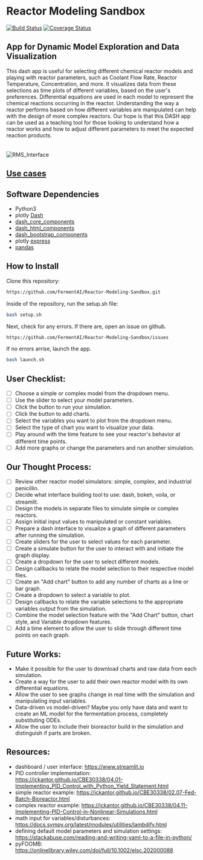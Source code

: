 # Reactor Modeling Sandbox
[![Build Status](https://www.travis-ci.com/FermentAI/Reactor-Modeling-Sandbox.svg?branch=main)](https://www.travis-ci.com/github/FermentAI/Reactor-Modeling-Sandbox)
[![Coverage Status](https://coveralls.io/repos/github/FermentAI/Reactor-Modeling-Sandbox/badge.svg)](https://coveralls.io/github/FermentAI/Reactor-Modeling-Sandbox)

## App for Dynamic Model Exploration and Data Visualization
This dash app is useful for selecting different chemical reactor models and playing with reactor parameters, such as Coolant Flow Rate, Reactor Temperature, Concentration, and more. It visualizes data from these selections as time plots of different variables, based on the user's preferences. Differential equations are used in each model to represent the chemical reactions occurring in the reactor. Understanding the way a reactor performs based on how different variables are manipulated can help with the design of more complex reactors. Our hope is that this DASH app can be used as a teaching tool for those looking to understand how a reactor works and how to adjust different parameters to meet the expected reaction products.
\
\
\
![RMS_Interface](https://user-images.githubusercontent.com/76971900/111372420-dc3a0a00-8657-11eb-8d50-49954cff9bc9.png)

## [Use cases](https://github.com/FermentAI/Reactor-Modeling-Sandbox/blob/main/rms/docs/use_cases.md#use-cases)



## Software Dependencies
- Python3
- plotly [Dash](https://dash.plotly.com/installation)
- [dash_core_components](https://pypi.org/project/dash-core-components/)
- [dash_html_components](https://pypi.org/project/dash-html-components/)
- [dash_bootstrap_components]()
- plotly [express](https://pypi.org/project/plotly-express/)
- [pandas](https://pandas.pydata.org/docs/getting_started/install.html)

## How to Install
Clone this repository:

```sh
https://github.com/FermentAI/Reactor-Modeling-Sandbox.git
```
Inside of the repository, run the setup.sh file:
```sh
bash setup.sh
```
Next, check for any errors. If there are, open an issue on github.
```sh
https://github.com/FermentAI/Reactor-Modeling-Sandbox/issues
```
If no errors arrise, launch the app.
```sh
bash launch.sh
```

## User Checklist:
- [ ] Choose a simple or complex model from the dropdown menu.
- [ ] Use the slider to select your model parameters.
- [ ] Click the button to run your simulation.
- [ ] Click the button to add charts.
- [ ] Select the variables you want to plot from the dropdown menu.
- [ ] Select the type of chart you want to visualize your data.
- [ ] Play around with the time feature to see your reactor's behavior at different time points.
- [ ] Add more graphs or change the parameters and run another simulation.

## Our Thought Process:
- [ ] Review other reactor model simulators: simple, complex, and industrial penicillin.
- [ ] Decide what interface building tool to use: dash, bokeh, voila, or streamlit.
- [ ] Design the models in separate files to simulate simple or complex reactors.
- [ ] Assign initial input values to manipulated or constant variables.
- [ ] Prepare a dash interface to visualize a graph of different parameters after running the simulation.
- [ ] Create sliders for the user to select values for each parameter.
- [ ] Create a simulate button for the user to interact with and initiate the graph display.
- [ ] Create a dropdown for the user to select different models.
- [ ] Design callbacks to relate the model selection to their respective model files.
- [ ] Create an "Add chart" button to add any number of charts as a line or bar graph.
- [ ] Create a dropdown to select a variable to plot.
- [ ] Design callbacks to relate the variable selections to the appropriate variables output from the simulation.
- [ ] Combine the model selection feature with the "Add Chart" button, chart style, and Variable dropdown features.
- [ ] Add a time element to allow the user to slide through different time points on each graph.

## Future Works:
- Make it possible for the user to download charts and raw data from each simulation.
- Create a way for the user to add their own reactor model with its own differential equations.
- Allow the user to see graphs change in real time with the simulation and manipulating input variables.
- Data-driven vs model-driven? Maybe you only have data and want to create an ML model for the fermentation process, completely substituting ODEs.
- Allow the user to include their bioreactor build in the simulation and distinguish if parts are broken.

## Resources:
- dashboard / user interface: https://www.streamlit.io
- PID controller implementation: https://jckantor.github.io/CBE30338/04.01-Implementing_PID_Control_with_Python_Yield_Statement.html
- simple reactor example: https://jckantor.github.io/CBE30338/02.07-Fed-Batch-Bioreactor.html
- complex reactor example: https://jckantor.github.io/CBE30338/04.11-Implementing-PID-Control-in-Nonlinear-Simulations.html
- math input for variables/disturbances: https://docs.sympy.org/latest/modules/utilities/lambdify.html
- defining default model parameters and simulation settings: https://stackabuse.com/reading-and-writing-yaml-to-a-file-in-python/
- pyFOOMB: https://onlinelibrary.wiley.com/doi/full/10.1002/elsc.202000088
